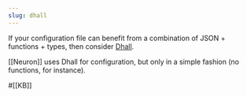 ```yaml
---
slug: dhall
---
```


If your configuration file can benefit from a combination of JSON + functions + types, then consider [Dhall](https://dhall-lang.org/).

[[Neuron]] uses Dhall for configuration, but only in a simple fashion (no functions, for instance).

#[[KB]]